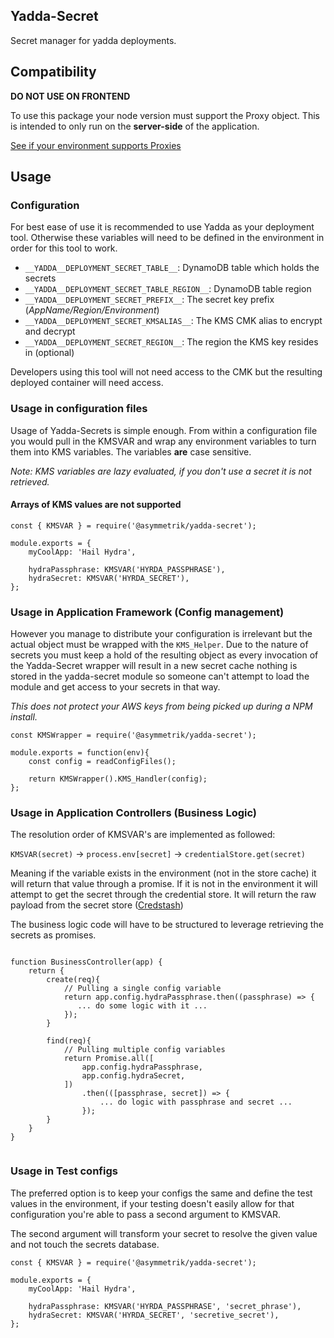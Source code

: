 ## Yadda-Secret

Secret manager for yadda deployments.

## Compatibility

**DO NOT USE ON FRONTEND**

To use this package your node version must support the Proxy object. This is intended
to only run on the **server-side** of the application.

[See if your environment supports Proxies](https://kangax.github.io/compat-table/es6/#test-Proxy)

## Usage

### Configuration

For best ease of use it is recommended to use Yadda as your deployment tool. Otherwise these variables
will need to be defined in the environment in order for this tool to work.

- `__YADDA__DEPLOYMENT_SECRET_TABLE__`: DynamoDB table which holds the secrets
- `__YADDA__DEPLOYMENT_SECRET_TABLE_REGION__`: DynamoDB table region
- `__YADDA__DEPLOYMENT_SECRET_PREFIX__`: The secret key prefix (*AppName/Region/Environment*)
- `__YADDA__DEPLOYMENT_SECRET_KMSALIAS__`: The KMS CMK alias to encrypt and decrypt
- `__YADDA__DEPLOYMENT_SECRET_REGION__`: The region the KMS key resides in (optional)

Developers using this tool will not need access to the CMK but the resulting deployed container will need 
access.

### Usage in configuration files

Usage of Yadda-Secrets is simple enough. From within a configuration file you would pull 
in the KMSVAR and wrap any environment variables to turn them into KMS variables. The variables 
**are** case sensitive.

*Note: KMS variables are lazy evaluated, if you don't use a secret it is not retrieved.*

#### Arrays of KMS values are not supported

```
const { KMSVAR } = require('@asymmetrik/yadda-secret');

module.exports = {
    myCoolApp: 'Hail Hydra',
    
    hydraPassphrase: KMSVAR('HYRDA_PASSPHRASE'),
    hydraSecret: KMSVAR('HYRDA_SECRET'),
};
```

### Usage in Application Framework (Config management)

However you manage to distribute your configuration is irrelevant but the actual object must be wrapped 
with the `KMS_Helper`. Due to the nature of secrets you must keep a hold of the resulting object as 
every invocation of the Yadda-Secret wrapper will result in a new secret cache nothing is stored in the 
yadda-secret module so someone can't attempt to load the module and get access to your secrets in that way.

*This does not protect your AWS keys from being picked up during a NPM install.*

```
const KMSWrapper = require('@asymmetrik/yadda-secret');

module.exports = function(env){
    const config = readConfigFiles();
    
    return KMSWrapper().KMS_Handler(config);
};
``` 

### Usage in Application Controllers (Business Logic)

The resolution order of KMSVAR's are implemented as followed:

`KMSVAR(secret)` -> `process.env[secret]` -> `credentialStore.get(secret)`

Meaning if the variable exists in the environment (not in the store cache) it will return that value 
through a promise. If it is not in the environment it will attempt to get the secret through the credential 
store. It will return the raw payload from the secret store ([Credstash](https://github.com/DavidTanner/nodecredstash))

The business logic code will have to be structured to leverage retrieving the secrets as promises.

```

function BusinessController(app) {
    return { 
        create(req){
            // Pulling a single config variable
            return app.config.hydraPassphrase.then((passphrase) => {
               ... do some logic with it ... 
            });
        }
        
        find(req){
            // Pulling multiple config variables
            return Promise.all([
                app.config.hydraPassphrase,
                app.config.hydraSecret,
            ])
                .then(([passphrase, secret]) => {
                    ... do logic with passphrase and secret ...
                });
        }
    }
}


```

### Usage in Test configs

The preferred option is to keep your configs the same and define the test values in the environment, if your testing
doesn't easily allow for that configuration you're able to pass a second argument to KMSVAR.

The second argument will transform your secret to resolve the given value and not touch the secrets database.

```
const { KMSVAR } = require('@asymmetrik/yadda-secret');

module.exports = {
    myCoolApp: 'Hail Hydra',
    
    hydraPassphrase: KMSVAR('HYRDA_PASSPHRASE', 'secret_phrase'),
    hydraSecret: KMSVAR('HYRDA_SECRET', 'secretive_secret'),
};
```